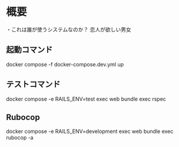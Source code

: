 

# 概要



・これは誰が使うシステムなのか？
  恋人が欲しい男女

## 起動コマンド
docker compose -f docker-compose.dev.yml up

## テストコマンド
docker compose -e RAILS_ENV=test exec web bundle exec rspec

## Rubocop
docker compose -e RAILS_ENV=development exec web bundle exec rubocop -a


